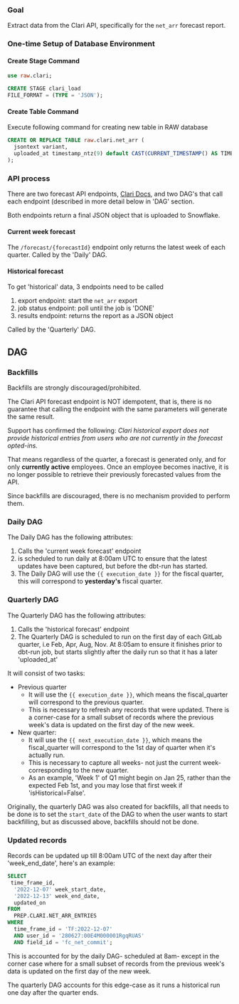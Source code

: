 ### Goal
Extract data from the Clari API, specifically for the `net_arr` forecast report.

### One-time Setup of Database Environment
#### Create Stage Command
```sql
use raw.clari;

CREATE STAGE clari_load
FILE_FORMAT = (TYPE = 'JSON');
```

#### Create Table Command
Execute following command for creating new table in RAW database
```sql
CREATE OR REPLACE TABLE raw.clari.net_arr (
  jsontext variant,
  uploaded_at timestamp_ntz(9) default CAST(CURRENT_TIMESTAMP() AS TIMESTAMP_NTZ(9))
);
```


### API process
There are two forecast API endpoints, [Clari Docs](https://developer.clari.com/default/documentation/external_spec), and two DAG's that call each endpoint (described in more detail below in 'DAG' section.

Both endpoints return a  final JSON object that is uploaded to Snowflake.

#### Current week forecast
The `/forecast/{forecastId}` endpoint only returns the latest week of each quarter. Called by the 'Daily' DAG.

#### Historical forecast
To get 'historical' data, 3 endpoints need to be called
1. export endpoint: start the `net_arr` export
2. job status endpoint: poll until the job is 'DONE'
3. results endpoint: returns the report as a JSON object

Called by the 'Quarterly' DAG.

## DAG

### Backfills
Backfills are strongly discouraged/prohibited. 

The Clari API forecast endpoint is NOT idempotent, that is, there is no guarantee that calling the endpoint with the same parameters will generate the same result.

Support has confirmed the following: 
*Clari historical export does not provide historical entries from users who are not currently in the forecast opted-ins.*

That means regardless of the quarter, a forecast is generated only, and for only **currently active** employees. Once an employee becomes inactive, it is no longer possible to retrieve their previously forecasted values from the API.

Since backfills are discouraged, there is no mechanism provided to perform them.


### Daily DAG
The Daily DAG has the following attributes:
1. Calls the 'current week forecast' endpoint
1. is scheduled to run daily at 8:00am UTC to ensure that the latest updates have been captured, but before the dbt-run has started. 
1. The Daily DAG will use the `{{ execution_date }}` for the fiscal quarter, this will correspond to **yesterday's** fiscal quarter.

### Quarterly DAG
The Quarterly DAG has the following attributes:
1. Calls the 'historical forecast' endpoint
1. The Quarterly DAG is scheduled to run on the first day of each GitLab quarter, i.e Feb, Apr, Aug, Nov. At 8:05am to ensure it finishes prior to dbt-run job, but starts slightly after the daily run so that it has a later 'uploaded_at'

It will consist of two tasks:
- Previous quarter
    - It will use the ` {{ execution_date }} `, which means the fiscal_quarter will correspond to the previous quarter.
    - This is necessary to refresh any records that were updated. There is a corner-case for a small subset of records where the previous week's data is updated on the first day of the new week.
- New quarter: 
    - It will use the ` {{ next_execution_date }} `, which means the fiscal_quarter will correspond to the 1st day of quarter when it's actually run.
    - This is necessary to capture all weeks- not just the current week- corresponding to the new quarter.
    - As an example, 'Week 1' of Q1 might begin on Jan 25, rather than the expected Feb 1st, and you may lose that first week if 'isHistorical=False'.


Originally, the quarterly DAG was also created for backfills, all that needs to be done is to set the `start_date` of the DAG to when the user wants to start backfilling, but as discussed above, backfills should not be done.

### Updated records
Records can be updated up till 8:00am UTC of the next day after their 'week_end_date', here's an example:

```sql
SELECT
 time_frame_id,
  '2022-12-07' week_start_date,
  '2022-12-13' week_end_date,
  updated_on
FROM
  PREP.CLARI.NET_ARR_ENTRIES
WHERE
  time_frame_id = 'TF:2022-12-07'
  AND user_id = '280627:00E4M000001RgqRUAS'
  AND field_id = 'fc_net_commit';
```

This is accounted for by the daily DAG- scheduled at 8am- except in the corner case where for a small subset of records from the previous week's data is updated on the first day of the new week. 

The quarterly DAG accounts for this edge-case as it runs a historical run one day after the quarter ends.


